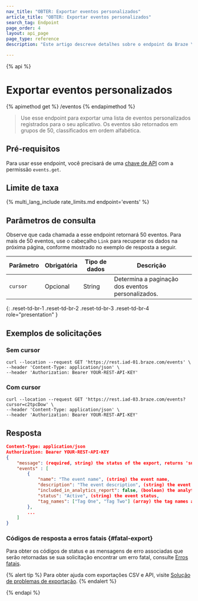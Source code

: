 ```yaml
---
nav_title: "OBTER: Exportar eventos personalizados"
article_title: "OBTER: Exportar eventos personalizados"
search_tag: Endpoint
page_order: 4
layout: api_page
page_type: reference
description: "Este artigo descreve detalhes sobre o endpoint da Braze \"Exportar eventos personalizados\"."

---
```

{% api %}
# Exportar eventos personalizados
{% apimethod get %}
/eventos
{% endapimethod %}

> Use esse endpoint para exportar uma lista de eventos personalizados registrados para o seu aplicativo. Os eventos são retornados em grupos de 50, classificados em ordem alfabética.

## Pré-requisitos

Para usar esse endpoint, você precisará de uma [chave de API]({{site.baseurl}}/api/basics#rest-api-key/) com a permissão `events.get`.

## Limite de taxa

{% multi_lang_include rate_limits.md endpoint='events' %}

## Parâmetros de consulta

Observe que cada chamada a esse endpoint retornará 50 eventos. Para mais de 50 eventos, use o cabeçalho `Link` para recuperar os dados na próxima página, conforme mostrado no exemplo de resposta a seguir.

| Parâmetro | Obrigatória | Tipo de dados | Descrição |
|---|---|---|---|
| `cursor` | Opcional | String | Determina a paginação dos eventos personalizados. |
{: .reset-td-br-1 .reset-td-br-2 .reset-td-br-3 .reset-td-br-4 role="presentation" }

## Exemplos de solicitações

### Sem cursor

```
curl --location --request GET 'https://rest.iad-01.braze.com/events' \
--header 'Content-Type: application/json' \
--header 'Authorization: Bearer YOUR-REST-API-KEY'
```

### Com cursor

```
curl --location --request GET 'https://rest.iad-03.braze.com/events?cursor=c2tpcDow' \
--header 'Content-Type: application/json' \
--header 'Authorization: Bearer YOUR-REST-API-KEY'
```

## Resposta

```json
Content-Type: application/json
Authorization: Bearer YOUR-REST-API-KEY
{
    "message": (required, string) the status of the export, returns 'success' when completed without errors,
    "events" : [
        {
            "name": "The event name", (string) the event name,
            "description": "The event description", (string) the event description,
            "included_in_analytics_report": false, (boolean) the analytics report inclusion,
            "status": "Active", (string) the event status,
            "tag_names": ["Tag One", "Tag Two"] (array) the tag names associated with the event formatted as strings,
        },
        ...
    ]
}
```

### Códigos de resposta a erros fatais {#fatal-export}

Para obter os códigos de status e as mensagens de erro associadas que serão retornadas se sua solicitação encontrar um erro fatal, consulte [Erros fatais]({{site.baseurl}}/api/errors/#fatal-errors).

{% alert tip %}
Para obter ajuda com exportações CSV e API, visite [Solução de problemas de exportação]({{site.baseurl}}/user_guide/data_and_analytics/export_braze_data/export_troubleshooting/).
{% endalert %}

{% endapi %}
